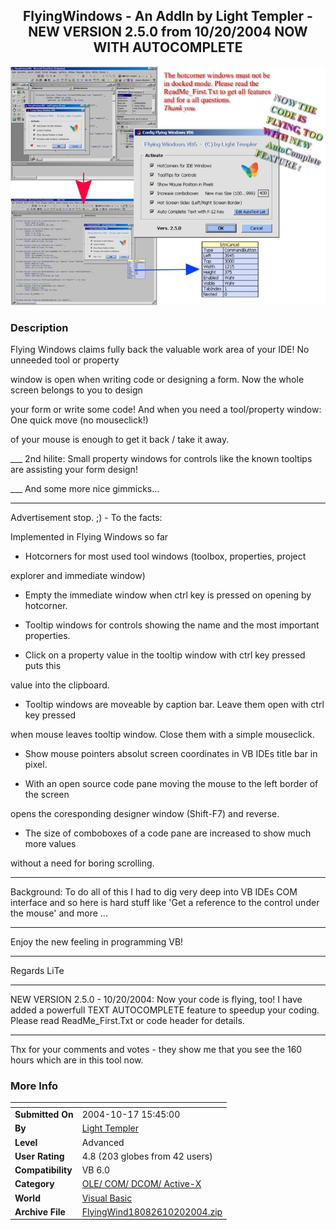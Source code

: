 ﻿<div align="center">

## FlyingWindows \- An AddIn by Light Templer \- NEW VERSION 2\.5\.0 from 10/20/2004  NOW WITH AUTOCOMPLETE

<img src="PIC20041020105189325.jpg">
</div>

### Description

Flying Windows claims fully back the valuable work area of your IDE! No unneeded tool or property

window is open when writing code or designing a form. Now the whole screen belongs to you to design

your form or write some code! And when you need a tool/property window: One quick move (no mouseclick!)

of your mouse is enough to get it back / take it away.

___ 2nd hilite: Small property windows for controls like the known tooltips are assisting your form design!

___ And some more nice gimmicks...



----

Advertisement stop. ;) - To the facts:

Implemented in Flying Windows so far

* Hotcorners for most used tool windows (toolbox, properties, project

explorer and immediate window)

* Empty the immediate window when ctrl key is pressed on opening by hotcorner.

* Tooltip windows for controls showing the name and the most important properties.

* Click on a property value in the tooltip window with ctrl key pressed puts this

value into the clipboard.

* Tooltip windows are moveable by caption bar. Leave them open with ctrl key pressed

when mouse leaves tooltip window. Close them with a simple mouseclick.

* Show mouse pointers absolut screen coordinates in VB IDEs title bar in pixel.

* With an open source code pane moving the mouse to the left border of the screen

opens the coresponding designer window (Shift-F7) and reverse.

* The size of comboboxes of a code pane are increased to show much more values

without a need for boring scrolling. 

----

Background: To do all of this I had to dig very deep into VB IDEs COM interface and so here is hard stuff like 'Get a reference to the control under the mouse' and more ... 

----

Enjoy the new feeling in programming VB! 

----

Regards LiTe

----

NEW VERSION 2.5.0 - 10/20/2004: Now your code is flying, too! I have added a powerfull TEXT AUTOCOMPLETE feature to speedup your coding. Please read ReadMe_First.Txt or code header for details.

----

Thx for your comments and votes - they show me that you see the 160 hours which are in this tool now.
 
### More Info
 


<span>             |<span>
---                |---
**Submitted On**   |2004-10-17 15:45:00
**By**             |[Light Templer](https://github.com/Planet-Source-Code/PSCIndex/blob/master/ByAuthor/light-templer.md)
**Level**          |Advanced
**User Rating**    |4.8 (203 globes from 42 users)
**Compatibility**  |VB 6\.0
**Category**       |[OLE/ COM/ DCOM/ Active\-X](https://github.com/Planet-Source-Code/PSCIndex/blob/master/ByCategory/ole-com-dcom-active-x__1-29.md)
**World**          |[Visual Basic](https://github.com/Planet-Source-Code/PSCIndex/blob/master/ByWorld/visual-basic.md)
**Archive File**   |[FlyingWind18082610202004\.zip](https://github.com/Planet-Source-Code/light-templer-flyingwindows-an-addin-by-light-templer-new-version-2-5-0-from-10-20-2004-no__1-56516/archive/master.zip)








